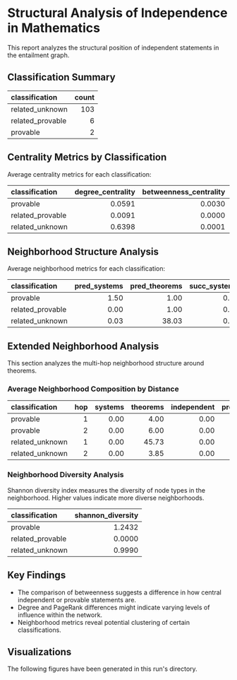 # Structural Analysis of Independence in Mathematics

This report analyzes the structural position of independent statements in the entailment graph.

## Classification Summary

| classification   |   count |
|:-----------------|--------:|
| related_unknown  |     103 |
| related_provable |       6 |
| provable         |       2 |

## Centrality Metrics by Classification

Average centrality metrics for each classification:

| classification   |   degree_centrality |   betweenness_centrality |   closeness_centrality |   pagerank |
|:-----------------|--------------------:|-------------------------:|-----------------------:|-----------:|
| provable         |              0.0591 |                   0.0030 |                 0.0376 |     0.0067 |
| related_provable |              0.0091 |                   0.0000 |                 0.0307 |     0.0027 |
| related_unknown  |              0.6398 |                   0.0001 |                 0.3219 |     0.0094 |

## Neighborhood Structure Analysis

Average neighborhood metrics for each classification:

| classification   |   pred_systems |   pred_theorems |   succ_systems |   succ_theorems |   independent_neighbors |   provable_neighbors |   neighborhood_size |
|:-----------------|---------------:|----------------:|---------------:|----------------:|------------------------:|---------------------:|--------------------:|
| provable         |           1.50 |            1.00 |           0.00 |            4.00 |                    0.00 |                 2.00 |                6.50 |
| related_provable |           0.00 |            1.00 |           0.00 |            0.00 |                    0.00 |                 1.00 |                1.00 |
| related_unknown  |           0.03 |           38.03 |           0.00 |           38.03 |                    0.00 |                 0.00 |               76.09 |

## Extended Neighborhood Analysis

This section analyzes the multi-hop neighborhood structure around theorems.

### Average Neighborhood Composition by Distance

| classification   |   hop |   systems |   theorems |   independent |   provable |   total |
|:-----------------|------:|----------:|-----------:|--------------:|-----------:|--------:|
| provable         |     1 |      0.00 |       4.00 |          0.00 |       1.00 |    4.00 |
| provable         |     2 |      0.00 |       6.00 |          0.00 |       0.00 |    6.00 |
| related_unknown  |     1 |      0.00 |      45.73 |          0.00 |       0.00 |   45.73 |
| related_unknown  |     2 |      0.00 |       3.85 |          0.00 |       0.00 |    3.85 |

### Neighborhood Diversity Analysis

Shannon diversity index measures the diversity of node types in the neighborhood.
Higher values indicate more diverse neighborhoods.

| classification   |   shannon_diversity |
|:-----------------|--------------------:|
| provable         |              1.2432 |
| related_provable |              0.0000 |
| related_unknown  |              0.9990 |

## Key Findings

- The comparison of betweenness suggests a difference in how central independent or provable statements are.
- Degree and PageRank differences might indicate varying levels of influence within the network.
- Neighborhood metrics reveal potential clustering of certain classifications.

## Visualizations

The following figures have been generated in this run's directory.

